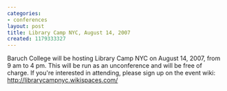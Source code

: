 ```yaml
---
categories:
- conferences
layout: post
title: Library Camp NYC, August 14, 2007
created: 1179333327
---
```

Baruch College will be hosting Library Camp NYC on August 14, 2007, from 9 am to 4 pm. This will be run as an unconference and will be free of charge. If you're interested in attending, please sign up on the event wiki: <a href="http://librarycampnyc.wikispaces.com/">http://librarycampnyc.wikispaces.com/</a>
